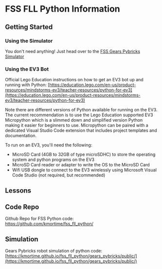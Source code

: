 # FSS FLL Python Information
## Getting Started
### Using the Simulator
You don't need anything!  Just head over to the [FSS Gears Pybricks Simulator](https://kmortime.github.io/fss_fll_python/gears_pybricks/public/)
### Using the EV3 Bot
Official Lego Education instructions on how to get an EV3 bot up and running with Python: [https://education.lego.com/en-us/product-resources/mindstorms-ev3/teacher-resources/python-for-ev3](https://education.lego.com/en-us/product-resources/mindstorms-ev3/teacher-resources/python-for-ev3)

Note there are different versions of Python available for running on the EV3.  The current recommendation is to use the Lego Education supported EV3 Micropython which is a slimmed down and simplified version Python making it easier for beginners to use.  Micropython can be paired with a dedicated Visual Studio Code extension that includes project templates and documentation.

To run on an EV3, you'll need the following:
- MicroSD Card (4GB to 32GB of type microSDHC) to store the operating system and python programs on the EV3
- MicroSD Card reader or adapter to write the OS to the MicroSD Card
- Wifi USB dongle to connect to the EV3 wirelessly using Microsoft Visual Code Studio (not required, but recommended)
## Lessons
## Code Repo
Github Repo for FSS Python code:
https://github.com/kmortime/fss_fll_python/
## Simulation
Gears Pybricks robot simulation of python code:
[https://kmortime.github.io/fss_fll_python/gears_pybricks/public/](https://kmortime.github.io/fss_fll_python/gears_pybricks/public/)
